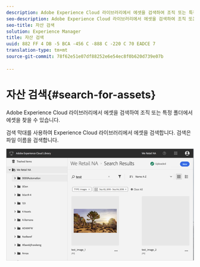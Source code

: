 ```yaml
---
description: Adobe Experience Cloud 라이브러리에서 에셋을 검색하여 조직 또는 특정 폴더에서 에셋을 찾을 수 있습니다.
seo-description: Adobe Experience Cloud 라이브러리에서 에셋을 검색하여 조직 또는 특정 폴더에서 에셋을 찾을 수 있습니다.
seo-title: 자산 검색
solution: Experience Manager
title: 자산 검색
uuid: 882 FF 4 DB -5 BCA -456 C -888 C -220 C 70 EADCE 7
translation-type: tm+mt
source-git-commit: 78f62e51e07df88252e6e54ec8f0b620d739e07b

---
```



# 자산 검색{#search-for-assets}

Adobe Experience Cloud 라이브러리에서 에셋을 검색하여 조직 또는 특정 폴더에서 에셋을 찾을 수 있습니다.

검색 막대를 사용하여 Experience Cloud 라이브러리에서 에셋을 검색합니다. 검색은 파일 이름을 검색합니다.

![](assets/library_search_filter_results.png)


